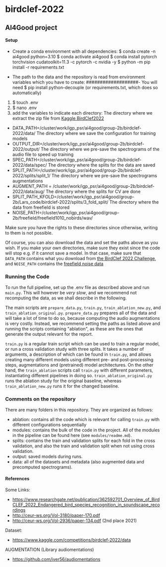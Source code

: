 # birdclef-2022
## AI4Good project


#### Setup
- Create a conda environment with all dependencies:
$ conda create -n ai4good python=3.10
$ conda activate ai4good
$ conda install pytorch torchvision cudatoolkit=11.3 -c pytorch -c nvidia -y 
$ python -m pip install -r requirements.txt

- The path to the data and the repository is read from environment variables which you have to create: 
###################- You will need $ pip install python-decouple (or requirements.txt, which does so automatically)
1. $ touch .env 
2. $ nano .env 
3. add the variables to indicate each directory:
The directory where we extract the zip file from [Kaggle BirdClef2022](https://www.kaggle.com/c/birdclef-2022/data)
* DATA_PATH=/cluster/work/igp_psr/ai4good/group-2b/birdclef-2022/data/
The directory where we save the configuration for training models 
* OUTPUT_DIR=/cluster/work/igp_psr/ai4good/group-2b/birdclef-2022/output/
The directory where we pre-save the spectrograms of the audio file to speed up training 
* SPEC_PATH=/cluster/work/igp_psr/ai4good/group-2b/birdclef-2022/data/spec/
The directory where the splits for the data are saved
* SPLIT_PATH=/cluster/work/igp_psr/ai4good/group-2b/birdclef-2022/splits/split_1/
The directory where we pre-save the spectrograms augmentations 
* AUGMENT_PATH = /cluster/work/igp_psr/ai4good/group-2b/birdclef-2022/data/aug/
The directory where the splits for CV are done
* SPLIT_PATH_KFOLD=/cluster/work/igp_psr/ai4good/group-2b/Lars_code/birdclef-2022/splits/3_fold_split/
The directory where the data from freefield is stored
* NOISE_PATH=/cluster/work/igp_psr/ai4good/group-2b/freefield/freefield1010_nobirds/wav/

Make sure you have the rights to these directories since otherwise, writing to them is not possible.

Of course, you can also download the data and set the paths above as you wish.
If you make your own directories, make sure they exist since the code will stop e.g. if it cannot save a model. 
In that case, make sure that ``DATA_PATH`` contains what you download from [the BirdClef 2022 Challenge](https://www.kaggle.com/competitions/birdclef-2022/data), and ``NOISE_PATH`` contains the [freefield noise data](https://archive.org/details/freefield1010)

### Running the Code
To run the full pipeline, set up the .env file as described above and run `main.py`. This will however be *very slow*, and we recommend not recomputing the data, as we shall describe in the following.

The main scripts are `prepare_data.py`, `train.py`, `train_ablation_new.py`, and `train_ablation_original.py`.
`prepare_data.py` prepares all of the data and will take a lot of time to do so, because computing the audio augmentations is very costly. 
Instead, we recommend setting the paths as listed above and running the scripts containing "ablation", as these are the ones that generate the output relevant for the report.

`train.py` is a regular train script which can be used to train a regular model, or run a cross validation study with three splits.
It takes a number of arguments, a description of which can be found in `train.py`, and allows creating many different models using different pre- and post-processing steps, augmentations and (pretrained) model architectures.
On the other hand, the `train_ablation` scripts call `train.py` with different parameters, instantiating different pipelines in doing so.
`train_ablation_original.py` runs the ablation study for the original baseline, whereas `train_ablation_new.py` runs it for the changed baseline. 

### Comments on the repository
There are many folders in this repository. 
They are organized as follows:
- ablation: contains all the code which is relevant for calling `train.py` with different configurations sequentially
- modules: contains the bulk of the code in the project. All of the modules in the pipeline can be found here (see `modules/readme.md`).
- splits: contains the train and validation splits for each fold in the cross validation, and also the train and validation split when not using cross validation.
- output: saved models during runs. 
- data: all of the datasets and metadata (also augmented data and precomputed spectrograms).

#### References

Some Links:

- https://www.researchgate.net/publication/362592701_Overview_of_BirdCLEF_2022_Endangered_bird_species_recognition_in_soundscape_recordings
- http://ceur-ws.org/Vol-3180/paper-170.pdf
- http://ceur-ws.org/Vol-2936/paper-134.pdf (2nd place 2021)


Dataset:
- https://www.kaggle.com/competitions/birdclef-2022/data

AUGMENTATION (Library audiomentations)
- https://github.com/iver56/audiomentations
